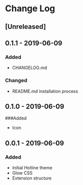 # Change Log


## [Unreleased]

## 0.1.1 - 2019-06-09
### Added
- CHANGELOG.md
### Changed
- README.md installation process

## 0.1.0 - 2019-06-09
###Added
- Icon

## 0.0.1 - 2019-06-09
### Added
- Initial Hotline theme
- Glow CSS
- Extension structure
